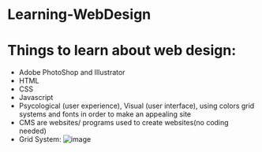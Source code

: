 # Learning-WebDesign
# Things to learn about web design:
- Adobe PhotoShop and Illustrator
- HTML
- CSS
- Javascript
- Psycological (user experience), Visual (user interface), using colors grid systems and fonts in order to make an appealing site
- CMS are websites/ programs used to create websites(no coding needed)
- Grid System: ![image](https://user-images.githubusercontent.com/82959788/166299067-549f5a84-4b45-46d4-998f-0e02d39b17d1.png)
